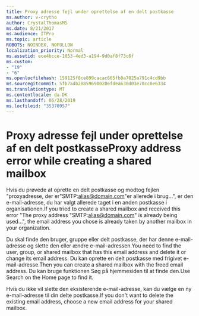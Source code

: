 ```yaml
---
title: Proxy adresse fejl under oprettelse af en delt postkasse
ms.author: v-crytho
author: CrystalThomasMS
ms.date: 8/21/2017
ms.audience: ITPro
ms.topic: article
ROBOTS: NOINDEX, NOFOLLOW
localization_priority: Normal
ms.assetid: ece4bcce-1053-4ed3-a194-9d0af8f73c6f
ms.custom:
- "19"
- "6"
ms.openlocfilehash: 159125f8ce899cacac665fb8a7025a791c4cd9bb
ms.sourcegitcommit: 5fb7a4b28859690020efdea630d03e70cc0e6334
ms.translationtype: MT
ms.contentlocale: da-DK
ms.lasthandoff: 06/28/2019
ms.locfileid: "35370957"
---
```

# <a name="proxy-address-error-while-creating-a-shared-mailbox"></a><span data-ttu-id="821df-102">Proxy adresse fejl under oprettelse af en delt postkasse</span><span class="sxs-lookup"><span data-stu-id="821df-102">Proxy address error while creating a shared mailbox</span></span>

<span data-ttu-id="821df-103">Hvis du prøvede at oprette en delt postkasse og modtog fejlen "proxyadresse, der er"SMTP:alias@domain.com"er allerede i brug...", er den e-mail-adresse, du har valgt allerede taget i en anden postkasse i organisationen.</span><span class="sxs-lookup"><span data-stu-id="821df-103">If you tried to create a shared mailbox and received this error "The proxy address "SMTP:alias@domain.com" is already being used…", the email address you chose is already taken by another mailbox in your organization.</span></span>
  
<span data-ttu-id="821df-104">Du skal finde den bruger, gruppe eller delt postkasse, der har denne e-mail-adresse og slette den eller ændre e-mail-adressen.</span><span class="sxs-lookup"><span data-stu-id="821df-104">You need to find the user, group, or shared mailbox that has this email address and delete it or change its email address.</span></span> <span data-ttu-id="821df-105">Du kan oprette en delt postkasse med frigivet e-mail-adresse.</span><span class="sxs-lookup"><span data-stu-id="821df-105">Then you can create a shared mailbox with the freed email address.</span></span> <span data-ttu-id="821df-106">Du kan bruge funktionen Søg på hjemmesiden til at finde den.</span><span class="sxs-lookup"><span data-stu-id="821df-106">Use Search on the Home page to find it.</span></span>
  
<span data-ttu-id="821df-107">Hvis du ikke vil slette den eksisterende e-mail-adresse, kan du vælge en ny e-mail-adresse til din delte postkasse.</span><span class="sxs-lookup"><span data-stu-id="821df-107">If you don't want to delete the existing email address, choose a new email address for your shared mailbox.</span></span>
  